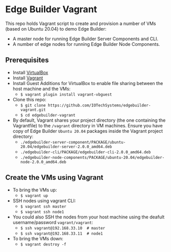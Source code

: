 # Edge Builder Vagrant
This repo holds Vagrant script to create and provision a number of VMs (based on Ubuntu 20.04) to demo Edge Builder:
   - A master node for running Edge Builder Server Components and CLI.
   - A number of edge nodes for running Edge Builder Node Components.

## Prerequisites
   - Install [VirtualBox](https://www.virtualbox.org/)
   - Install [Vagrant](https://www.vagrantup.com/)
   - Install Guest Additions for VirtualBox to enable file sharing between the host machine and the VMs:
      - `$ vagrant plugin install vagrant-vbguest`
   - Clone this repo:
      - `$ git clone https://github.com/IOTechSystems/edgebuilder-vagrant.git`
      - `$ cd edgebuilder-vagrant`
   - By default, Vagrant shares your project directory (the one containing the Vagrantfile) to the `/vagrant` directory in VM machines. 
     Ensure you have copy of Edge Builder `Ubuntu 20.04` packages inside the Vagrant project directory:
      - `./edgebuilder-server-component/PACKAGE/ubuntu-20.04/edgebuilder-server-2.0.0_amd64.deb`
      - `./edgebuilder-cli/PACKAGE/edgebuilder-cli-2.0.0_amd64.deb`
      - `./edgebuilder-node-components/PACKAGE/ubuntu-20.04/edgebuilder-node-2.0.0_amd64.deb`

## Create the VMs using Vagrant
   - To bring the VMs up: 
      - `$ vagrant up`
   - SSH nodes using vagrant CLI: 
      - `$ vagrant ssh master`
      - `$ vagrant ssh node1`
   - You could also SSH the nodes from your host machine using the deafult username/password `vagrant/vagrant`:
      - `$ ssh vagrant@192.168.33.10  # master`
      - `$ ssh vagrant@192.168.33.11  # node1`
   - To bring the VMs down: 
      - `$ vagrant destroy -f`
